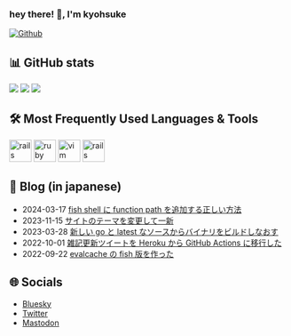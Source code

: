 ### hey there! 👋, I'm kyohsuke

[![Github](https://img.shields.io/github/followers/kyohsuke?label=Follow&style=social)](https://github.com/kyohsuke)

## :bar_chart: GitHub stats
![](https://github-profile-summary-cards.vercel.app/api/cards/profile-details?username=kyohsuke&theme=github)
![](https://github-profile-summary-cards.vercel.app/api/cards/stats?username=kyohsuke&theme=github)
![](https://github-profile-summary-cards.vercel.app/api/cards/repos-per-language?username=kyohsuke&theme=github)


## :hammer_and_wrench: Most Frequently Used Languages & Tools

[<img src="https://cdn.jsdelivr.net/gh/devicons/devicon@latest/icons/go/go-original-wordmark.svg" alt="rails" width="40" height="40" />](https://go.dev)
[<img src="https://cdn.jsdelivr.net/gh/devicons/devicon@latest/icons/ruby/ruby-original.svg" alt="ruby" width="40" height="40" />](https://www.ruby-lang.org)
[<img src="https://cdn.jsdelivr.net/gh/devicons/devicon@latest/icons/vim/vim-original.svg" alt="vim" width="40" height="40" />](https://www.vim.org)
[<img src="https://cdn.jsdelivr.net/gh/devicons/devicon@latest/icons/rails/rails-original-wordmark.svg" alt="rails" width="40" height="40" />](https://rubyonrails.org)

## :memo: Blog (in japanese)
<!-- feed start -->
- 2024-03-17 [fish shell に function path を追加する正しい方法](https://kyohsuke.net/misc_notes/add_fish_function_path/?utm_source=github&utm_medium=profile)
- 2023-11-15 [サイトのテーマを変更して一新](https://kyohsuke.net/misc_notes/brand_new_site/?utm_source=github&utm_medium=profile)
- 2023-03-28 [新しい go と latest なソースからバイナリをビルドしなおす](https://kyohsuke.net/misc_notes/bump_up_go_version/?utm_source=github&utm_medium=profile)
- 2022-10-01 [雑記更新ツイートを Heroku から GitHub Actions に移行した](https://kyohsuke.net/misc_notes/heroku_to_actions/?utm_source=github&utm_medium=profile)
- 2022-09-22 [evalcache の fish 版を作った](https://kyohsuke.net/misc_notes/fish_evalcache/?utm_source=github&utm_medium=profile)
<!-- feed end -->

## :globe_with_meridians: Socials

- [Bluesky](https://bsky.app/profile/kyohsuke.net)
- [Twitter](https://twitter.com/i/user/1022113389248737283)
- [Mastodon](https://mastodon.social/@kyohsuke)
